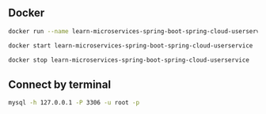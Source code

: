 ## Docker

```bash
docker run --name learn-microservices-spring-boot-spring-cloud-userservice -e MYSQL_ROOT_PASSWORD=root -p 3306:3306 -d mysql
```

```bash
docker start learn-microservices-spring-boot-spring-cloud-userservice
```

```bash
docker stop learn-microservices-spring-boot-spring-cloud-userservice
```

## Connect by terminal

```bash
mysql -h 127.0.0.1 -P 3306 -u root -p
```
